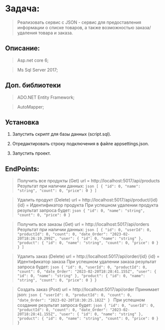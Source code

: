 # Задача: 

> Реализовать сервис с JSON - сервис для предоставления информации о списке товаров, а также возможностью заказа/удаления товара и заказа.

## Описание:

> Asp.net core 6;


> Ms Sql Server 2017;


## Доп. библиотеки

> ADO.NET Entity Framework;


> AutoMapper;


## Установка

1. Запустить скрипт для базы данных (script.sql).

2. Отредактировать строку подключения в файле appsettings.json.

3. Запустить проект.

## EndPoints:
> Получить все продукты (Get) 
	url = http://localhost:5017/api/products
	Результат при наличии данных: 
	```json
		[
		  {
		    "id": 0,
		    "name": "string",
		    "count": 0,
		    "price": 0
		  }
		]
	```
	
> Удалить продукт (Delete)
    url = http://localhost:5017/api/product/{id}
    {id} = Идентификатор продукта
    При успешном удалении продукта результат запроса будет:
    ```json
    {
      "id": 0,
      "name": "string",
      "count": 0,
      "price": 0
    }
    ```
 
> Получить все заказы (Get)
    url = http://localhost:5017/api/orders
    Результат при наличии данных:
    ```json
        [
          {
            "id": 0,
            "userId": 0,
            "productId": 0,
            "count": 0,
            "date_Order": "2023-02-20T18:26:19.299Z",
            "user": {
              "id": 0,
              "name": "string"
            },
            "product": {
              "id": 0,
              "name": "string",
              "count": 0,
              "price": 0
            }
          }
        ]
    ```
   
> Удалить заказ (Delete)
    url = http://localhost:5017/api/order/{id}
    {id} = Идентификатор заказа
    При успешном удалении заказа результат запроса будет:
    ```json
    {
      "id": 0,
      "userId": 0,
      "productId": 0,
      "count": 0,
      "date_Order": "2023-02-20T18:28:41.155Z",
      "user": {
        "id": 0,
        "name": "string"
      },
      "product": {
        "id": 0,
        "name": "string",
        "count": 0,
        "price": 0
      }
    }
    ```
 
> Создать заказ (Post)
    url = http://localhost:5017/api/order
    Принимает json:
    ```json
    {
      "userId": 0,
      "productId": 0,
      "count": 0,
      "date_Order": "2023-02-20T18:30:25.182Z"
    }
    ```
    При успешном создание результат запроса будет:
    ```json
    {
      "id": 0,
      "userId": 0,
      "productId": 0,
      "count": 0,
      "date_Order": "2023-02-20T18:28:41.155Z",
      "user": {
        "id": 0,
        "name": "string"
      },
      "product": {
        "id": 0,
        "name": "string",
        "count": 0,
        "price": 0
      }
    }
    ```
